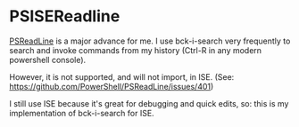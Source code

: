 # PSISEReadline

[PSReadLine](https://github.com/PowerShell/PSReadLine) is a major advance for me. I use bck-i-search very frequently to search and invoke commands from my history (Ctrl-R in any modern powershell console).

However, it is not supported, and will not import, in ISE. (See: https://github.com/PowerShell/PSReadLine/issues/401)

I still use ISE because it's great for debugging and quick edits, so: this is my implementation of bck-i-search for ISE.
